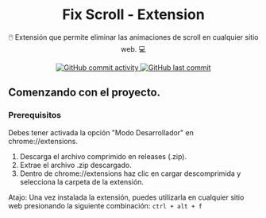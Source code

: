 <div align="center">
  <h1>Fix Scroll - Extension</h1>
  <p>
    🖱️ Extensión que permite eliminar las animaciones de scroll en cualquier sitio web. 💻
   </p>

<!-- Badges -->

<p>
  <a href="https://github.com/dalessandro07/fix_scroll/commits">
    <img alt="GitHub commit activity" src="https://img.shields.io/github/commit-activity/y/dalessandro07/fix_scroll?style=flat-square">
  </a>
  <a href="https://github.com/dalessandro07/fix_scroll/commits">
    <img alt="GitHub last commit" src="https://img.shields.io/github/last-commit/dalessandro07/fix_scroll?style=flat-square" /> 
  </a>
</p>
</div>

<!-- Getting Started -->

## Comenzando con el proyecto.

<!-- Prerequisites -->

### Prerequisitos

Debes tener activada la opción "Modo Desarrollador" en chrome://extensions.

1. Descarga el archivo comprimido en releases (.zip).
2. Extrae el archivo .zip descargado.
3. Dentro de chrome://extensions haz clic en cargar descomprimida y selecciona la carpeta de la extensión.

Atajo: Una vez instalada la extensión, puedes utilizarla en cualquier sitio web presionando la siguiente combinación: ``ctrl + alt + f``
